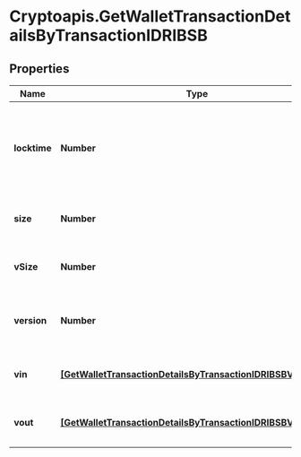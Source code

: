 # Cryptoapis.GetWalletTransactionDetailsByTransactionIDRIBSB

## Properties

Name | Type | Description | Notes
------------ | ------------- | ------------- | -------------
**locktime** | **Number** | Represents the time at which a particular transaction can be added to the blockchain. | 
**size** | **Number** | Represents the total size of this transaction. | 
**vSize** | **Number** | Represents the virtual size of this transaction. | 
**version** | **Number** | Represents the transaction version number. | 
**vin** | [**[GetWalletTransactionDetailsByTransactionIDRIBSBVinInner]**](GetWalletTransactionDetailsByTransactionIDRIBSBVinInner.md) | Object Array representation of transaction inputs | 
**vout** | [**[GetWalletTransactionDetailsByTransactionIDRIBSBVoutInner]**](GetWalletTransactionDetailsByTransactionIDRIBSBVoutInner.md) | Represents the transaction outputs. | 


